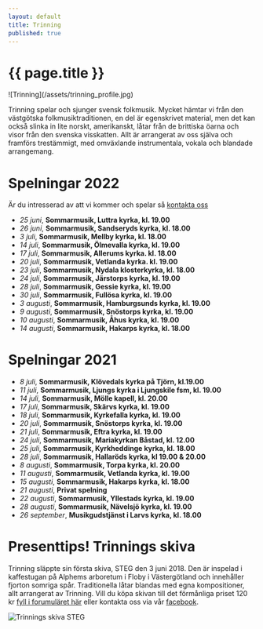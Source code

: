 ```yaml
---
layout: default
title: Trinning
published: true
---
```

<div>
  <h1 class="page-title">{{ page.title }}</h1>
</div>
![Trinning](/assets/trinning_profile.jpg)

Trinning spelar och sjunger svensk folkmusik. Mycket hämtar vi från den västgötska folkmusiktraditionen, en del är egenskrivet material, men det kan också slinka 
in lite norskt, amerikanskt, låtar från de brittiska öarna och visor från den svenska visskatten. Allt är arrangerat av oss själva och framförs trestämmigt, med omväxlande instrumentala, vokala och blandade arrangemang.

# Spelningar 2022
Är du intresserad av att vi kommer och spelar så [kontakta oss](/kontakt)  

* *25 juni*, **Sommarmusik, Luttra kyrka, kl. 19.00**
* *26 juni*, **Sommarmusik, Sandseryds kyrka, kl. 18.00**
* *3 juli*, **Sommarmusik, Mellby kyrka, kl. 18.00**
* *14 juli*, **Sommarmusik, Ölmevalla kyrka, kl. 19.00**
* *17 juli*, **Sommarmusik, Allerums kyrka. kl. 18.00**
* *20 juli*, **Sommarmusik, Vetlanda kyrka. kl. 19.00**
* *23 juli*, **Sommarmusik, Nydala klosterkyrka, kl. 18.00**
* *24 juli*, **Sommarmusik, Järstorps kyrka, kl. 19.00** 
* *28 juli*, **Sommarmusik, Gessie kyrka, kl. 19.00**
* *30 juli*, **Sommarmusik, Fullösa kyrka, kl. 19.00**
* *3 augusti*, **Sommarmusik, Hamburgsunds kyrka, kl. 19.00**
* *9 augusti*, **Sommarmusik, Snöstorps kyrka, kl. 19.00**
* *10 augusti*, **Sommarmusik, Åhus kyrka, kl. 19.00**
* *14 augusti*, **Sommarmusik, Hakarps kyrka, kl. 18.00** 

# Spelningar 2021

* *8 juli*, **Sommarmusik, Klövedals kyrka på Tjörn, kl.19.00**
* *11 juli*, **Sommarmusik, Ljungs kyrka i Ljungskile fsm, kl. 19.00**
* *14 juli*, **Sommarmusik, Mölle kapell, kl. 20.00** 
* *17 juli*, **Sommarmusik, Skärvs kyrka, kl. 19.00**
* *18 juli*, **Sommarmusik, Kyrkefalla kyrka, kl. 19.00**
* *20 juli*, **Sommarmusik, Snöstorps kyrka, kl. 19.00**
* *21 juli*, **Sommarmusik, Eftra kyrka, kl. 19.00**
* *24 juli*, **Sommarmusik, Mariakyrkan Båstad, kl. 12.00**
* *25 juli*, **Sommarmusik, Kyrkheddinge kyrka, kl. 18.00**
* *28 juli*, **Sommarmusik, Hallaröds kyrka, kl 19.00 & 20.00**
* *8 augusti*, **Sommarmusik, Torpa kyrka, kl. 20.00**
* *11 augusti*, **Sommarmusik, Vetlanda kyrka, kl. 19.00**
* *15 augusti*, **Sommarmusik, Hakarps kyrka, kl. 18.00**
* *21 augusti*, **Privat spelning**
* *22 augusti*, **Sommarmusik, Yllestads kyrka, kl. 19.00**
* *28 augusti*, **Sommarmusik, Nävelsjö kyrka, kl. 19.00**
* *26 september*, **Musikgudstjänst i Larvs kyrka, kl. 18.00**

# Presenttips! Trinnings skiva
Trinning släppte sin första skiva, STEG den 3 juni 2018. Den är inspelad i kaffestugan på Alphems arboretum i Floby i Västergötland och innehåller fjorton somriga spår. Traditionella låtar blandas med egna kompositioner, allt arrangerat av Trinning. Vill du köpa skivan till det förmånliga priset 120 kr [fyll i forumuläret här](/skivor) eller kontakta oss via vår [facebook](https://www.facebook.com/trinningfolk/). 

![Trinnings skiva STEG]({{site.baseurl}}//assets/CD-steg.jpg)
